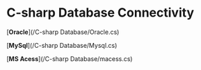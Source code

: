 # C-sharp Database Connectivity

[**Oracle**](/C-sharp Database/Oracle.cs)

[**MySql**](/C-sharp Database/Mysql.cs)

[**MS Acess**](/C-sharp Database/macess.cs)
